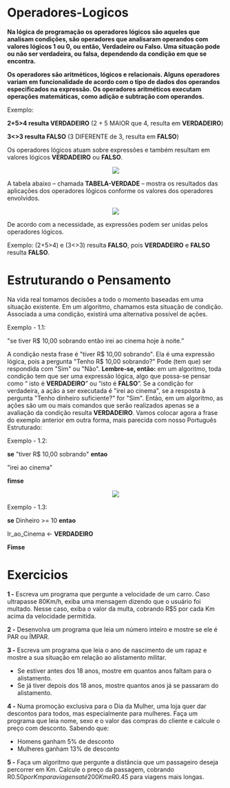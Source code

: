 # Operadores-Logicos

**Na lógica de programação os operadores lógicos são aqueles que analisam condições, são operadores que analisaram operandos 
com valores lógicos 1 ou 0, ou então, Verdadeiro ou Falso. Uma situação pode ou não ser verdadeira, 
ou falsa, dependendo da condição em que se encontra.**

**Os operadores são aritméticos, lógicos e relacionais. Alguns operadores variam em funcionalidade 
de acordo com o tipo de dados dos operandos especificados na expressão. 
Os operadores aritméticos executam operações matemáticas, como adição e subtração com operandos.**

Exemplo:

**2+5>4 resulta VERDADEIRO** (2 + 5 MAIOR que 4, resulta em **VERDADEIRO**)

**3<>3 resulta FALSO** (3 DIFERENTE de 3, resulta em **FALSO**)

Os operadores lógicos atuam sobre expressões e também resultam em valores lógicos 
**VERDADEIRO** ou **FALSO**.

<div align="center">
<img src="https://user-images.githubusercontent.com/100056877/204165691-456dd516-9217-4934-b2a6-1e413d4689b7.png"/>
 </div>


A tabela abaixo – chamada **TABELA-VERDADE** – mostra os resultados das aplicações dos 
operadores lógicos conforme os valores dos operadores envolvidos.


<div align="center">
<img src="https://user-images.githubusercontent.com/100056877/204165797-edee38c6-525e-4ccb-bae7-b091519f761f.png"/>
 </div>


De acordo com a necessidade, as expressões podem ser unidas pelos operadores lógicos. 

Exemplo: 
(2+5>4) e (3<>3) resulta **FALSO**, pois **VERDADEIRO** e **FALSO** resulta **FALSO**.

# Estruturando o Pensamento

Na vida real tomamos decisões a todo o momento baseadas em uma situação existente. 
Em um algoritmo, chamamos esta situação de condição. Associada a uma condição, existirá 
uma alternativa possível de ações.

Exemplo - 1.1: 
 
 "se tiver R$ 10,00 sobrando então irei ao cinema hoje à noite.”

A condição nesta frase é "tiver R$ 10,00 sobrando". Ela é uma expressão lógica, pois a 
pergunta "Tenho R$ 10,00 sobrando?" Pode (tem que) ser respondida com "Sim" ou "Não". 
**Lembre-se, então:** em um algoritmo, toda condição tem que ser uma expressão lógica, algo 
que possa-se pensar como “ isto é **VERDADEIRO**” ou “isto é **FALSO**”. Se a condição for 
verdadeira, a ação a ser executada é "irei ao cinema", se a resposta à pergunta "Tenho 
dinheiro suficiente?" for "Sim". Então, em um algoritmo, as ações são um ou mais comandos 
que serão realizados apenas se a avaliação da condição resulta **VERDADEIRO**. 
Vamos colocar agora a frase do exemplo anterior em outra forma, mais parecida com 
nosso Português Estruturado: 

Exemplo - 1.2: 

**se** "tiver R$ 10,00 sobrando" **entao** 
 
 "irei ao cinema" 

**fimse** 


<div align="center">
<img src="https://user-images.githubusercontent.com/100056877/204166325-234e4617-7a39-44fe-a4cd-7e3093623eca.png"/>
 </div>


Exemplo - 1.3: 

**se** Dinheiro >= 10 **entao** 

Ir_ao_Cinema <- **VERDADEIRO** 

**Fimse**


# Exercicios

**1 -** Escreva um programa que pergunte a velocidade de um carro. Caso ultrapasse 
80Km/h, exiba uma mensagem dizendo que o usuário foi multado. Nesse caso, exiba 
o valor da multa, cobrando R$5 por cada Km acima da velocidade permitida.


**2 -** Desenvolva um programa que leia um número inteiro e mostre se ele é PAR ou 
ÍMPAR.


**3 -** Escreva um programa que leia o ano de nascimento de um rapaz e mostre a sua 
situação em relação ao alistamento militar.
 - Se estiver antes dos 18 anos, mostre em quantos anos faltam para o 
alistamento.
 - Se já tiver depois dos 18 anos, mostre quantos anos já se passaram do 
alistamento.


**4 -** Numa promoção exclusiva para o Dia da Mulher, uma loja quer dar descontos 
para todos, mas especialmente para mulheres. Faça um programa que leia nome, 
sexo e o valor das compras do cliente e calcule o preço com desconto. Sabendo 
que:
 - Homens ganham 5% de desconto
 - Mulheres ganham 13% de desconto


**5 -** Faça um algoritmo que pergunte a distância que um passageiro deseja 
percorrer em Km. Calcule o preço da passagem, cobrando R$0.50 por Km para 
viagens até 200Km e R$0.45 para viagens mais longas.
